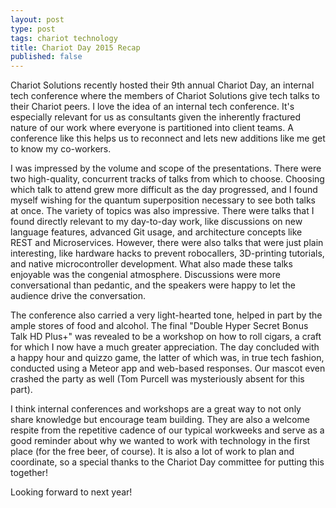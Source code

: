 ```yaml
---
layout: post
type: post
tags: chariot technology
title: Chariot Day 2015 Recap
published: false
---
```


Chariot Solutions recently hosted their 9th annual Chariot Day, an internal tech conference where the members of Chariot Solutions give tech talks to their Chariot peers.  I love the idea of an internal tech conference.  It's especially relevant for us as consultants given the inherently fractured nature of our work where everyone is partitioned into client teams.  A conference like this helps us to reconnect and lets new additions like me get to know my co-workers.

<!-- img of co-workers in lounge -->

I was impressed by the volume and scope of the presentations.  There were two high-quality, concurrent tracks of talks from which to choose.  Choosing which talk to attend grew more difficult as the day progressed, and I found myself wishing for the quantum superposition necessary to see both talks at once.  The variety of topics was also impressive.  There were talks that I found directly relevant to my day-to-day work, like discussions on new language features, advanced Git usage, and architecture concepts like REST and Microservices.  However, there were also talks that were just plain interesting, like hardware hacks to prevent robocallers, 3D-printing tutorials, and native microcontroller development.  What also made these talks enjoyable was the congenial atmosphere.  Discussions were more conversational than pedantic, and the speakers were happy to let the audience drive the conversation.

<!-- img of talk -->

The conference also carried a very light-hearted tone, helped in part by the ample stores of food and alcohol.  The final "Double Hyper Secret Bonus Talk HD Plus+" was revealed to be a workshop on how to roll cigars, a craft for which I now have a much greater appreciation.  The day concluded with a happy hour and quizzo game, the latter of which was, in true tech fashion, conducted using a Meteor app and web-based responses.  Our mascot even crashed the party as well (Tom Purcell was mysteriously absent for this part).

<!--img of Tom -->

I think internal conferences and workshops are a great way to not only share knowledge but encourage team building.  They are also a welcome respite from the repetitive cadence of our typical workweeks and serve as a good reminder about why we wanted to work with technology in the first place (for the free beer, of course).  It is also a lot of work to plan and coordinate, so a special thanks to the Chariot Day committee for putting this together!

Looking forward to next year!
